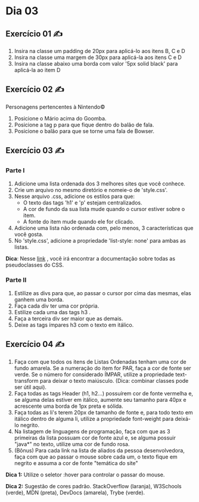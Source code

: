 # Dia 03

## Exercício 01 :writing_hand:

1. Insira na classe um padding de 20px para aplicá-lo aos itens B, C e D
2. Insira na classe uma margem de 30px para aplicá-la aos itens C e D 
3. Insira na classe abaixo uma borda com valor '5px solid black' para aplicá-la ao item D

## Exercício 02 :writing_hand:

Personagens pertencentes à Nintendo©
1. Posicione o Mário acima do Goomba.
2. Posicione a tag p para que fique dentro do balão de fala.
3. Posicione o balão para que se torne uma fala de Bowser.

## Exercício 03 :writing_hand:

### Parte I

1. Adicione uma lista ordenada dos 3 melhores sites que você conhece.
2. Crie um arquivo no mesmo diretório e nomeie-o de 'style.css'.
3. Nesse arquivo .css, adicione os estilos para que:
    - O texto das tags 'h1' e 'p' estejam centralizados.
    - A cor de fundo da sua lista mude quando o cursor estiver sobre o item.
    - A fonte do item mude quando ele for clicado.
4. Adicione uma lista não ordenada com, pelo menos, 3 características que você gosta.
5. No 'style.css', adicione a propriedade 'list-style: none' para ambas as listas.

**Dica**: Nesse [link](https://developer.mozilla.org/pt-BR/docs/Web/CSS/Pseudo-classes) , você irá encontrar a documentação sobre todas as pseudoclasses do CSS.

### Parte II

1. Estilize as divs para que, ao passar o cursor por cima das mesmas, elas ganhem uma borda.
2. Faça cada div ter uma cor própria.
3. Estilize cada uma das tags h3 .
4. Faça a terceira div ser maior que as demais.
5. Deixe as tags ímpares h3 com o texto em itálico.

## Exercício 04 :writing_hand:


1. Faça com que todos os itens de Listas Ordenadas tenham uma cor de fundo amarela. Se a numeração do item for PAR, faça a cor de fonte ser verde. Se o número for considerado ÍMPAR, utilize a propriedade text-transform para deixar o texto maiúsculo. (Dica: combinar classes pode ser útil aqui).
2. Faça todas as tags Header (h1, h2...) possuírem cor de fonte vermelha e, se alguma delas estiver em itálico, aumente seu tamanho para 40px e acrescente uma borda de 1px preta e sólida.
3. Faça todas as li's terem 20px de tamanho de fonte e, para todo texto em itálico dentro de alguma li, utilize a propriedade font-weight para deixá-lo negrito.
4. Na listagem de linguagens de programação, faça com que as 3 primeiras da lista possuam cor de fonte azul e, se alguma possuir "java*" no texto, utilize uma cor de fundo rosa.
5. (Bônus) Para cada link na lista de aliados da pessoa desenvolvedora, faça com que ao passar o mouse sobre cada um, o texto fique em negrito e assuma a cor de fonte "temática do site"

**Dica 1:** Utilize o seletor :hover para controlar o passar do mouse.

**Dica 2:** Sugestão de cores padrão. StackOverflow (laranja), W3Schools (verde), MDN (preta), DevDocs (amarela), Trybe (verde).
